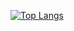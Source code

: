 
[![Top Langs](https://github-readme-stats.vercel.app/api/top-langs/?username=Hlunlun&layout=compact&theme=vision-friendly-dark&exclude_repo=Microprocessor_project,Abandoned-Son,Hlunlun.github.io)](https://github.com/anuraghazra/github-readme-stats)

